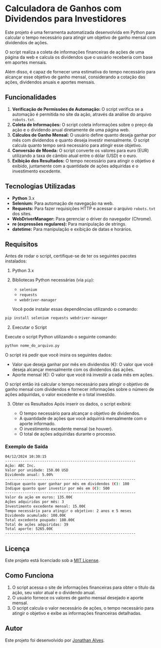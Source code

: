 # Calculadora de Ganhos com Dividendos para Investidores

Este projeto é uma ferramenta automatizada desenvolvida em Python para calcular o tempo necessário para atingir um 
objetivo de ganho mensal com dividendos de ações. 

O script realiza a coleta de informações financeiras de ações de uma página da web e calcula os dividendos que o 
usuário receberia com base em aportes mensais. 

Além disso, é capaz de fornecer uma estimativa do tempo necessário para 
alcançar esse objetivo de ganho mensal, considerando a cotação das ações, dividendos anuais e aportes mensais.

## Funcionalidades

1. **Verificação de Permissões de Automação:** O script verifica se a automação é permitida no site da ação, através da análise do arquivo `robots.txt`.
2. **Coleta de Informações:** O script coleta informações sobre o preço da ação e o dividendo anual diretamente de uma página web.
3. **Cálculos de Ganho Mensal:** O usuário define quanto deseja ganhar por mês com dividendos e quanto deseja investir mensalmente. O script calcula quanto tempo será necessário para atingir esse objetivo.
4. **Conversão de Moeda:** O script converte os valores para euro (EUR) utilizando a taxa de câmbio atual entre o dólar (USD) e o euro.
5. **Exibição dos Resultados:** O tempo necessário para atingir o objetivo é exibido, juntamente com a quantidade de ações adquiridas e o investimento excedente.

## Tecnologias Utilizadas

- **Python** 3.x
- **Selenium:** Para automação de navegação na web.
- **Requests:** Para fazer requisições HTTP e acessar o arquivo `robots.txt` dos sites.
- **WebDriverManager:** Para gerenciar o driver do navegador (Chrome).
- **re (expressões regulares):** Para manipulação de strings.
- **datetime:** Para manipulação e exibição de datas e horários.

## Requisitos

Antes de rodar o script, certifique-se de ter os seguintes pacotes instalados:

1. Python 3.x
2. Bibliotecas Python necessárias (via `pip`):
   - `selenium`
   - `requests`
   - `webdriver-manager`
   
   Você pode instalar essas dependências utilizando o comando:
```bash
pip install selenium requests webdriver-manager
```

2. Executar o Script

Execute o script Python utilizando o seguinte comando:
```bash
python nome_do_arquivo.py
```

O script irá pedir que você insira os seguintes dados:

  - Valor que deseja ganhar por mês em dividendos (€): O valor que você deseja alcançar mensalmente com os dividendos das ações.
  - Aporte mensal (€): O valor que você irá investir a cada mês em ações.

O script então irá calcular o tempo necessário para atingir o objetivo de ganho mensal com dividendos e fornecer informações sobre o número de ações adquiridas, o valor excedente e o total investido.

3. Obter os Resultados
Após inserir os dados, o script exibirá:

   - O tempo necessário para alcançar o objetivo de dividendos.
   - A quantidade de ações que você adquirirá mensalmente com o aporte informado.
   - O investimento excedente mensal (se houver).
   - O total de ações adquiridas durante o processo.

### Exemplo de Saída
```bash
04/12/2024 10:30:15
------------------------------------------------------------
Ação: ABC Inc.
Valor por unidade: 150.00 USD
Dividendo anual: 5.00%
------------------------------------------------------------
Indique quanto quer ganhar por mês em dividendos (€): 100
Indique quanto quer investir por mês em (€): 500
------------------------------------------------------------
Valor da ação em euros: 135.00€
Ações adquiridas por mês: 3
Investimento excedente mensal: 15.00€
Tempo necessário para atingir o objetivo: 2 anos e 5 meses
Dividendo acumulado: 100.00€
Total excedente poupado: 180.00€
Total de ações adquiridas: 39
Total aporte: 5265.00€
------------------------------------------------------------
```

## Licença
Este projeto está licenciado sob a [MIT License](https://opensource.org/license/mit).


## Como Funciona
1. O script acessa o site de informações financeiras para obter o título da ação, seu valor atual e o dividendo anual.
2. O usuário fornece os valores de ganho mensal desejado e aporte mensal.
3. O script calcula o valor necessário de ações, o tempo necessário para atingir o objetivo e exibe as informações 
financeiras detalhadas.


## Autor
Este projeto foi desenvolvido por [Jonathan Alves](https://www.linkedin.com/in/jonathan-s-alves/). 

